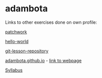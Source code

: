 # adambota

Links to other exercises done on own profile:

[patchwork](https://github.com/adambota/patchwork)

[hello-world](https://github.com/adambota/hello-world)

[git-lesson-repository](https://github.com/adambota/git-lesson-repository)

[adambota.github.io](https://github.com/adambota/adambota.github.io) - 
[link to webpage](https://adambota.github.io)

[Syllabus](https://github.com/green-fox-academy/badboi-syllabus)

